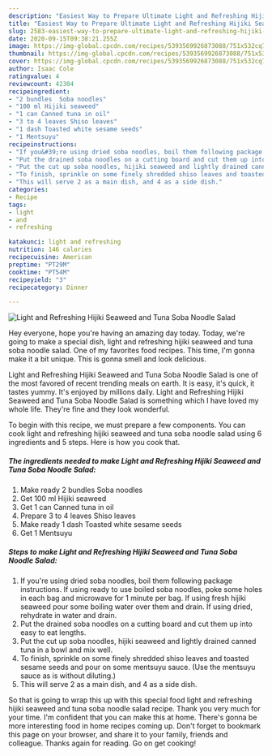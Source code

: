 ```yaml
---
description: "Easiest Way to Prepare Ultimate Light and Refreshing Hijiki Seaweed and Tuna Soba Noodle Salad"
title: "Easiest Way to Prepare Ultimate Light and Refreshing Hijiki Seaweed and Tuna Soba Noodle Salad"
slug: 2583-easiest-way-to-prepare-ultimate-light-and-refreshing-hijiki-seaweed-and-tuna-soba-noodle-salad
date: 2020-09-15T09:38:21.255Z
image: https://img-global.cpcdn.com/recipes/5393569926873088/751x532cq70/light-and-refreshing-hijiki-seaweed-and-tuna-soba-noodle-salad-recipe-main-photo.jpg
thumbnail: https://img-global.cpcdn.com/recipes/5393569926873088/751x532cq70/light-and-refreshing-hijiki-seaweed-and-tuna-soba-noodle-salad-recipe-main-photo.jpg
cover: https://img-global.cpcdn.com/recipes/5393569926873088/751x532cq70/light-and-refreshing-hijiki-seaweed-and-tuna-soba-noodle-salad-recipe-main-photo.jpg
author: Isaac Cole
ratingvalue: 4
reviewcount: 42304
recipeingredient:
- "2 bundles  Soba noodles"
- "100 ml Hijiki seaweed"
- "1 can Canned tuna in oil"
- "3 to 4 leaves Shiso leaves"
- "1 dash Toasted white sesame seeds"
- "1 Mentsuyu"
recipeinstructions:
- "If you&#39;re using dried soba noodles, boil them following package instructions. If using ready to use boiled soba noodles, poke some holes in each bag and microwave for 1 minute per bag. If using fresh hijiki seaweed pour some boiling water over them and drain. If using dried, rehydrate in water and drain."
- "Put the drained soba noodles on a cutting board and cut them up into easy to eat lengths."
- "Put the cut up soba noodles, hijiki seaweed and lightly drained canned tuna in a bowl and mix well."
- "To finish, sprinkle on some finely shredded shiso leaves and toasted sesame seeds and pour on some mentsuyu sauce. (Use the mentsuyu sauce as is without diluting.)"
- "This will serve 2 as a main dish, and 4 as a side dish."
categories:
- Recipe
tags:
- light
- and
- refreshing

katakunci: light and refreshing 
nutrition: 146 calories
recipecuisine: American
preptime: "PT29M"
cooktime: "PT54M"
recipeyield: "3"
recipecategory: Dinner

---
```



![Light and Refreshing Hijiki Seaweed and Tuna Soba Noodle Salad](https://img-global.cpcdn.com/recipes/5393569926873088/751x532cq70/light-and-refreshing-hijiki-seaweed-and-tuna-soba-noodle-salad-recipe-main-photo.jpg)

Hey everyone, hope you're having an amazing day today. Today, we're going to make a special dish, light and refreshing hijiki seaweed and tuna soba noodle salad. One of my favorites food recipes. This time, I'm gonna make it a bit unique. This is gonna smell and look delicious.

Light and Refreshing Hijiki Seaweed and Tuna Soba Noodle Salad is one of the most favored of recent trending meals on earth. It is easy, it's quick, it tastes yummy. It's enjoyed by millions daily. Light and Refreshing Hijiki Seaweed and Tuna Soba Noodle Salad is something which I have loved my whole life. They're fine and they look wonderful.




To begin with this recipe, we must prepare a few components. You can cook light and refreshing hijiki seaweed and tuna soba noodle salad using 6 ingredients and 5 steps. Here is how you cook that.

<!--inarticleads1-->

##### The ingredients needed to make Light and Refreshing Hijiki Seaweed and Tuna Soba Noodle Salad:

1. Make ready 2 bundles  Soba noodles
1. Get 100 ml Hijiki seaweed
1. Get 1 can Canned tuna in oil
1. Prepare 3 to 4 leaves Shiso leaves
1. Make ready 1 dash Toasted white sesame seeds
1. Get 1 Mentsuyu




<!--inarticleads2-->

##### Steps to make Light and Refreshing Hijiki Seaweed and Tuna Soba Noodle Salad:

1. If you&#39;re using dried soba noodles, boil them following package instructions. If using ready to use boiled soba noodles, poke some holes in each bag and microwave for 1 minute per bag. If using fresh hijiki seaweed pour some boiling water over them and drain. If using dried, rehydrate in water and drain.
1. Put the drained soba noodles on a cutting board and cut them up into easy to eat lengths.
1. Put the cut up soba noodles, hijiki seaweed and lightly drained canned tuna in a bowl and mix well.
1. To finish, sprinkle on some finely shredded shiso leaves and toasted sesame seeds and pour on some mentsuyu sauce. (Use the mentsuyu sauce as is without diluting.)
1. This will serve 2 as a main dish, and 4 as a side dish.




So that is going to wrap this up with this special food light and refreshing hijiki seaweed and tuna soba noodle salad recipe. Thank you very much for your time. I'm confident that you can make this at home. There's gonna be more interesting food in home recipes coming up. Don't forget to bookmark this page on your browser, and share it to your family, friends and colleague. Thanks again for reading. Go on get cooking!
